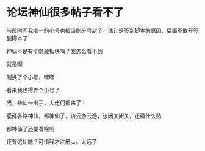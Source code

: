 # 论坛神仙很多帖子看不了


前段时间我唯一的小号也被当刷分号封了，估计是签到脚本的原因，后面不敢开签到脚本了

神仙不是有个隐藏板块吗？<img src="static/image/smiley/default/lol.gif" smilieid="12" border="0" alt="" />我怎么看不到

就是啊&nbsp; &nbsp;&nbsp; &nbsp;&nbsp; &nbsp;&nbsp; &nbsp;&nbsp;&nbsp;

刚换了个小号，嘿嘿<img src="static/image/smiley/default/lol.gif" smilieid="12" border="0" alt="" />

看来我也得弄个小号了

唔，神仙一出手，大佬们都来了！

膜拜各路神仙，都神仙了，该云游云游，该闭关闭关，还看什么贴<img src="static/image/smiley/default/lol.gif" smilieid="12" border="0" alt="" />

都神仙了还要看啥啊

还有这功能？可惜我才注册。。。太远了
